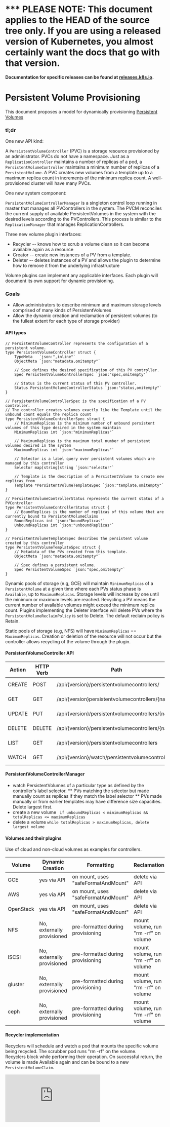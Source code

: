 <!-- BEGIN MUNGE: UNVERSIONED_WARNING -->

<!-- BEGIN STRIP_FOR_RELEASE -->

<h1>*** PLEASE NOTE: This document applies to the HEAD of the source
tree only. If you are using a released version of Kubernetes, you almost
certainly want the docs that go with that version.</h1>

<strong>Documentation for specific releases can be found at
[releases.k8s.io](http://releases.k8s.io).</strong>

<!-- END STRIP_FOR_RELEASE -->

<!-- END MUNGE: UNVERSIONED_WARNING -->
# Persistent Volume Provisioning

This document proposes a model for dynamically provisioning [Persistent Volumes](https://github.com/GoogleCloudPlatform/kubernetes/blob/master/docs/persistent-volumes.md)

### tl;dr

One new API kind:

A `PersistentVolumeController` (PVC) is a storage resource provisioned by an administrator.  PVCs do not have a namespace.  Just as a `ReplicationController` maintains a number of replicas of a pod, a `PersistentVolumeController` maintains a minimum number of replicas of a `PersistentVolume`.  A PVC creates new volumes from a template up to a maximum replica count in increments of the minimum replica count.  A well-provisioned cluster will have many PVCs.

One new system component:

`PersistentVolumeControllerManager` is a singleton control loop running in master that manages all PVControllers in the system.  The PVCM reconciles the current supply of available PersistentVolumes in the system with the desired levels according to the PVControllers.   This process is similar to the ```ReplicationManager``` that manages ReplicationControllers.

Three new volume plugin interfaces:

* Recycler -- knows how to scrub a volume clean so it can become available again as a resource
* Creator -- create new instances of a PV from a template.
* Deleter -- deletes instances of a PV and allows the plugin to determine how to remove it from the underlying infrastructure

Volume plugins can implement any applicable interfaces.  Each plugin will document its own support for dynamic provisioning.


### Goals

* Allow administrators to describe minimum and maximum storage levels comprised of many kinds of PersistentVolumes
* Allow the dynamic creation and reclamation of persistent volumes (to the fullest extent for each type of storage provider)


#### API types

```
// PersistentVolumeController represents the configuration of a persistent volume.
type PersistentVolumeController struct {
	TypeMeta   `json:",inline"`
	ObjectMeta `json:"metadata,omitempty"`

	// Spec defines the desired specification of this PV controller.
	Spec PersistentVolumeControllerSpec `json:"spec,omitempty"`

	// Status is the current status of this PV controller.
	Status PersistentVolumeControllerStatus `json:"status,omitempty"`
}

// PersistentVolumeControllerSpec is the specification of a PV controller.
// The controller creates volumes exactly like the Template until the unbound count equals the replica count
type PersistentVolumeControllerSpec struct {
	// MinimumReplicas is the minimum number of unbound persistent volumes of this type desired in the system maintain
	MinimumReplicas int `json:"minimumReplicas"`

	// MaximumReplicas is the maximum total number of persistent volumes desired in the system
	MaximumReplicas int `json:"maximumReplicas"`
	
	// Selector is a label query over persistent volumes which are managed by this controller
	Selector map[string]string `json:"selector"`

	// Template is the description of a PersistentVolume to create new replicas from
	Template *PersistentVolumeTemplateSpec `json:"template,omitempty"`
}

// PersistentVolumeControllerStatus represents the current status of a PVController
type PersistentVolumeControllerStatus struct {
	// BoundReplicas is the number of replicas of this volume that are currently bound to PersistentVolumeClaims
	BoundReplicas int `json:"boundReplicas"`
	UnboundReplicas int `json:"unboundReplicas"`
}

// PersistentVolumeTemplateSpec describes the persistent volume created by this controller
type PersistentVolumeTemplateSpec struct {
	// Metadata of the PVs created from this template.
	ObjectMeta `json:"metadata,omitempty"`

	// Spec defines a persistent volume.
	Spec PersistentVolumeSpec `json:"spec,omitempty"`
}

```

Dynamic pools of storage (e.g, GCE) will maintain `MinimumReplicas` of a `PersistentVolume` at a given time where each PVs status phase is ` Available`, up to `MaximumReplicas`.  Storage levels will increase by one until the minimum or maximum levels are reached.  Recycling a PV means the current number of available volumes might exceed the minimum replica count.  Plugins implementing the Deleter interface will delete PVs where the `PersistentVolumeReclaimPolicy` is set to Delete.  The default reclaim policy is Retain.

Static pools of storage (e.g, NFS) will have ```MinimumReplicas``` == ```MaximumReplicas```.  Creation or deletion of the resource will not occur but the controller allows recycling of the volume through the plugin.

#### PersistentVolumeController API

| Action | HTTP Verb | Path | Description |
| ---- | ---- | ---- | ---- |
| CREATE | POST | /api/{version}/persistentvolumecontrollers/ | Create instance of PersistentVolumeController|
| GET | GET | /api/{version}persistentvolumecontrollers/{name} | Get instance of PersistentVolumeController |
| UPDATE | PUT | /api/{version}/persistentvolumecontrollers/{name} | Update instance of PersistentVolumeController |
| DELETE | DELETE | /api/{version}/persistentvolumecontrollers/{name} | Delete instance of PersistentVolumeController |
| LIST | GET | /api/{version}/persistentvolumecontrollers | List instances of PersistentVolumeController|
| WATCH | GET | /api/{version}/watch/persistentvolumecontrollers | Watch for changes to a PersistentVolumeController|


#### PersistentVolumeControllerManager

* watch PersistentVolumes of a particular type as defined by the controller's label selector.
** PVs matching the selector but made manually count as replicas if they match the label selector
** PVs made manually or from earlier templates may have difference size capacities.  Delete largest first.
* create a new volume ``` if unboundReplicas < minimumReplicas && totalReplicas <= maximumReplicas``` 
* delete a volume ``` while totalReplicas > maximumReplicas, delete largest volume ```


#### Volumes and their plugins

Use of cloud and non-cloud volumes as examples for controllers.

| Volume |  Dynamic Creation | Formatting | Reclamation |
| ---- | ---- | ---- | ---- |
| GCE | yes via API | on mount, uses "safeFormatAndMount" | delete via API |
| AWS | yes via API | on mount, uses "safeFormatAndMount" | delete via API |
| OpenStack | yes via API | on mount, uses "safeFormatAndMount" | delete via API |
| NFS | No, externally provisioned | pre-formatted during provisioning | mount volume, run "rm -rf" on volume |
| ISCSI | No, externally provisioned | pre-formatted during provisioning | mount volume, run "rm -rf" on volume |
| gluster  | No, externally provisioned | pre-formatted during provisioning | mount volume, run "rm -rf" on volume | ? | ? | ? |
| ceph  | No, externally provisioned | pre-formatted during provisioning | mount volume, run "rm -rf" on volume | ? | ? | ? |

#### Recycler implementation 

Recyclers will schedule and watch a pod that mounts the specific volume being recycled.  The scrubber pod runs "rm -rf" on the volume.  
Recyclers block while performing their operation.  On successful return, the volume is made Available again and can be bound to a new `PersistentVolumeClaim`.


<!-- BEGIN MUNGE: GENERATED_ANALYTICS -->
[![Analytics](https://kubernetes-site.appspot.com/UA-36037335-10/GitHub/docs/design/persistent-volume-provisioning.md?pixel)]()
<!-- END MUNGE: GENERATED_ANALYTICS -->

